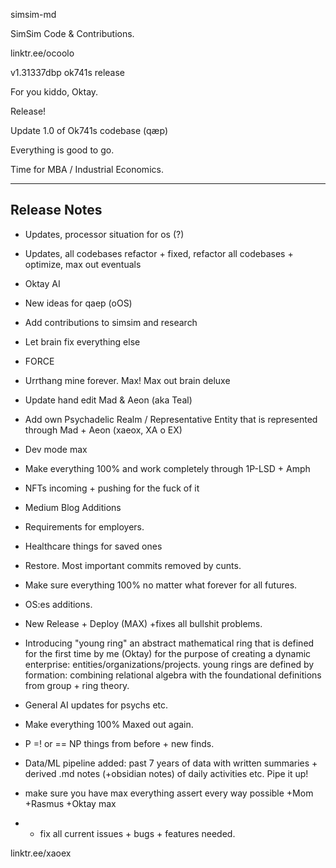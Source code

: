 simsim-md

SimSim Code & Contributions.

linktr.ee/ocoolo

v1.31337dbp ok741s release

For you kiddo, Oktay.

Release!

Update 1.0 of Ok741s codebase (qæp)

Everything is good to go. 

Time for MBA / Industrial Economics.

--------------------
Release Notes
--------------------
* Updates, processor situation for os (?)
* Updates, all codebases refactor + fixed, refactor all codebases + optimize, max out eventuals
* Oktay AI
* New ideas for qaep (oOS)
* Add contributions to simsim and research
* Let brain fix everything else
* FORCE
* Urrthang mine forever. Max! Max out brain deluxe
* Update hand edit Mad & Aeon (aka Teal)

* Add own Psychadelic Realm / Representative Entity that is represented through Mad + Aeon (xaeox, XA o EX)

* Dev mode max 
* Make everything 100% and work completely through 1P-LSD + Amph
* NFTs incoming + pushing for the fuck of it
* Medium Blog Additions
* Requirements for employers. 
* Healthcare things for saved ones
* Restore. Most important commits removed by cunts.
* Make sure everything 100% no matter what forever for all futures.
* OS:es additions.
* New Release + Deploy (MAX) +fixes all bullshit problems.
* Introducing "young ring" an abstract mathematical ring that is defined for the first time by me (Oktay) for the purpose of creating a dynamic enterprise: entities/organizations/projects. young rings are defined by formation: combining relational algebra with the foundational definitions from group + ring theory.
* General AI updates for psychs etc.
* Make everything 100% Maxed out again.
* P =! or == NP things from before + new finds.
* Data/ML pipeline added: past 7 years of data with written summaries + derived .md notes (+obsidian notes) of daily activities etc. Pipe it up!
* make sure you have max everything assert every way possible +Mom +Rasmus +Oktay max
* + fix all current issues + bugs + features needed. 

linktr.ee/xaoex